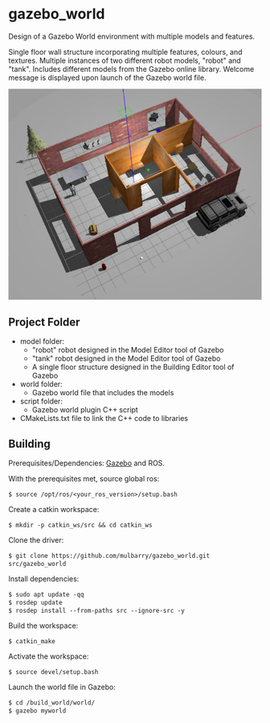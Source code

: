 # gazebo_world
Design of a Gazebo World environment with multiple models and features.

Single floor wall structure incorporating multiple features, colours, and textures. 
Multiple instances of two different robot models, "robot" and "tank". 
Includes different models from the Gazebo online library. 
Welcome message is displayed upon launch of the Gazebo world file. 

![Gazebo World Screenshot](images/gazebo_world.png)


## Project Folder

- model folder:
  - "robot" robot designed in the Model Editor tool of Gazebo
  - "tank" robot designed in the Model Editor tool of Gazebo
  - A single floor structure designed in the Building Editor tool of Gazebo
- world folder:
  - Gazebo world file that includes the models
- script folder:
  - Gazebo world plugin C++ script
- CMakeLists.txt file to link the C++ code to libraries


## Building
Prerequisites/Dependencies: [Gazebo](http://gazebosim.org/) and ROS. 

With the prerequisites met, source global ros: 
```
$ source /opt/ros/<your_ros_version>/setup.bash
```
Create a catkin workspace:
```
$ mkdir -p catkin_ws/src && cd catkin_ws
```
Clone the driver:
```
$ git clone https://github.com/mulbarry/gazebo_world.git src/gazebo_world
```
Install dependencies:
```
$ sudo apt update -qq
$ rosdep update
$ rosdep install --from-paths src --ignore-src -y
```
Build the workspace:
```
$ catkin_make
```
Activate the workspace:
```
$ source devel/setup.bash
```
Launch the world file in Gazebo:
```
$ cd /build_world/world/
$ gazebo myworld
```
